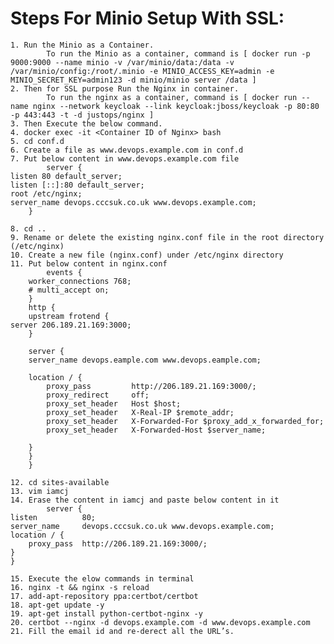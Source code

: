 # Steps For Minio Setup With SSL:

	1. Run the Minio as a Container.
			To run the Minio as a container, command is [ docker run -p 9000:9000 --name minio -v /var/minio/data:/data -v /var/minio/config:/root/.minio -e MINIO_ACCESS_KEY=admin -e MINIO_SECRET_KEY=admin123 -d minio/minio server /data ]
    2. Then for SSL purpose Run the Nginx in container.
    		To run the nginx as a container, command is [ docker run --name nginx --network keycloak --link keycloak:jboss/keycloak -p 80:80 -p 443:443 -t -d justops/nginx ]
    3. Then Execute the below command.
    4. docker exec -it <Container ID of Nginx> bash
    5. cd conf.d
    6. Create a file as www.devops.example.com in conf.d
    7. Put below content in www.devops.example.com file
    		server {
    listen 80 default_server;
    listen [::]:80 default_server;
    root /etc/nginx;
    server_name devops.cccsuk.co.uk www.devops.example.com;
        }
        
    8. cd ..
    9. Rename or delete the existing nginx.conf file in the root directory (/etc/nginx)
    10. Create a new file (nginx.conf) under /etc/nginx directory
    11. Put below content in nginx.conf
    		events {
        worker_connections 768;
        # multi_accept on;
        }
        http {
        upstream frotend {
    server 206.189.21.169:3000;
        }

        server {
        server_name devops.eample.com www.devops.eample.com;

        location / {
            proxy_pass         http://206.189.21.169:3000/;
            proxy_redirect     off;
            proxy_set_header   Host $host;
            proxy_set_header   X-Real-IP $remote_addr;
            proxy_set_header   X-Forwarded-For $proxy_add_x_forwarded_for;
            proxy_set_header   X-Forwarded-Host $server_name;

        }
        }
        }
        
    12. cd sites-available
    13. vim iamcj
    14. Erase the content in iamcj and paste below content in it
    		server {
    listen          80;
    server_name     devops.cccsuk.co.uk www.devops.example.com;
    location / {
        proxy_pass  http://206.189.21.169:3000/;
    }
    }
    
    15. Execute the elow commands in terminal
    16. nginx -t && nginx -s reload
    17. add-apt-repository ppa:certbot/certbot
    18. apt-get update -y
    19. apt-get install python-certbot-nginx -y
    20. certbot --nginx -d devops.example.com -d www.devops.example.com
    21. Fill the email id and re-derect all the URL’s.

	
	
